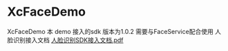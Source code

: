 # XcFaceDemo
XcFaceDemo
本 demo 接入的sdk 版本为1.0.2
需要与FaceService配合使用
人脸识别接入文档
[人脸识别SDK接入文档.pdf](https://github.com/ntcpub/XcFaceDemo/files/10989290/SDK.pdf)
